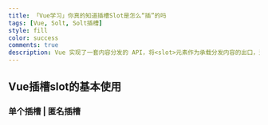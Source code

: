 ```yaml
---
title: 「Vue学习」你真的知道插槽Slot是怎么“插”的吗
tags: [Vue, Solt, Solt插槽]
style: fill
color: success
comments: true
description: Vue 实现了一套内容分发的 API，将<slot>元素作为承载分发内容的出口，这是Vue文档上的说明。具体来说，slot就是可以让你在组件内添加内容的‘空间’，你真的知道插槽Slot是怎么“插”的吗？我希望你们能像我一样单纯，老老实实地看这篇文章。
---
```


## Vue插槽slot的基本使用
### 单个插槽 | 匿名插槽
